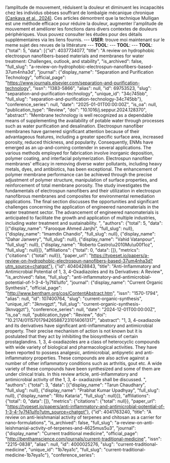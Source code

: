l’amplitude de mouvement, réduisent la douleur et diminuent les incapacités chez les individus obèses souffrant de lombalgie mécanique chronique [(Çankaya et al., 2024)](https://typeset.io/papers/outcomes-of-mulligan-concept-applications-in-obese-4dluulfj3y). Ces articles démontrent que la technique Mulligan est une méthode efficace pour réduire la douleur, augmenter l'amplitude de mouvement et améliorer les fonctions dans divers contextes de douleurs périphériques. Vous pouvez consulter les études pour des détails supplémentaires via les liens fournis. --- **USER**: trouve moi maintenant sur le meme sujet des revues de la littérature --- **TOOL**: --- **TOOL**: --- **TOOL**: {"total": 5, "data": [{"id": 4037734077, "title": "A review on hydrophobic electrospun nanofibers-based materials and membranes for water treatment: Challenges, outlook, and stability", "is_archived": false, "full_slug": "a-review-on-hydrophobic-electrospun-nanofibers-based-37um4nha3d", "journal": {"display_name": "Separation and Purification Technology", "official_page": "https://www.journals.elsevier.com/separation-and-purification-technology", "issn": "1383-5866", "alias": null, "id": 69753523, "slug": "separation-and-purification-technology", "unique_id": "34c745bb", "full_slug": "separation-and-purification-technology-34c745bb"}, "conference_series": null, "date": "2025-01-01T00:00:00Z", "is_oa": null, "publication_type": "Review", "doi": "10.1016/j.seppur.2024.128370", "abstract": "Membrane technology is well recognized as a dependable means of supplementing the availability of potable water through processes such as water purification and desalination. Electrospun nanofiber membranes have garnered significant attention because of their advantageous features, including a greater specific surface area, increased porosity, reduced thickness, and popularity. Consequently, ENMs have emerged as an up-and-coming contender in several applications. The various methods employed for fabrication involve inorganic deposition, polymer coating, and interfacial polymerization. Electrospun nanofiber membranes' efficacy in removing diverse water pollutants, including heavy metals, dyes, and antibiotics, has been exceptional. The enhancement of polymer membrane performance can be achieved through the precise adjustment of polymer structure, manipulation of surface properties, and reinforcement of total membrane porosity. The study investigates the fundamentals of electrospun nanofibers and their utilization in electrospun nanofibrous membranes and composites for environmental remediation applications. The final section discusses the opportunities and significant challenges concerning the application of engineered nanomaterials in the water treatment sector. The advancement of engineered nanomaterials is anticipated to facilitate the growth and application of multiple industries, including water treatment and sustainability. ", "authors": {"total": 5, "data": [{"display_name": "Farooque Ahmed Janjhi", "full_slug": null}, {"display_name": "Imamdin Chandio", "full_slug": null}, {"display_name": "Dahar Janwery", "full_slug": null}, {"display_name": "Vahid Vatanpour", "full_slug": null}, {"display_name": "Roberto Castro\u2010Mu\u00f1oz", "full_slug": null}]}, "affiliations": {"total": 0, "data": []}, "metrics": {"citations": {"total": null}}, "paper_url": "https://typeset.io/papers/a-review-on-hydrophobic-electrospun-nanofibers-based-37um4nha3d?utm_source=chatgpt"}, {"id": 4040428843, "title": "Anti-Inflammatory and Antimicrobial Potential of 1, 3, 4-Oxadiazoles and its Derivatives: A Review", "is_archived": false, "full_slug": "anti-inflammatory-and-antimicrobial-potential-of-1-3-4-1y7f41ulfo", "journal": {"display_name": "Current Organic Synthesis", "official_page": "http://www.bentham.org/cos/ContentAbstract.htm", "issn": "1570-1794", "alias": null, "id": 107400764, "slug": "current-organic-synthesis", "unique_id": "3knvqgzt", "full_slug": "current-organic-synthesis-3knvqgzt"}, "conference_series": null, "date": "2024-12-01T00:00:00Z", "is_oa": null, "publication_type": "Review", "doi": "10.2174/0115701794265887231014061317", "abstract": "1, 3, 4-oxadiazole and its derivatives have significant anti-inflammatory and antimicrobial property. Their precise mechanism of action is not known but it is postulated that they act by inhibiting the biosynthesis of certain prostaglandins. 1, 3, 4-oxadiazoles are a class of heterocyclic compounds with wide variety of biological and pharmacological activities. They have been reported to possess analgesic, antimicrobial, antipyretic and anti-inflammatory properties. These compounds are also active against a number of other inflammatory conditions such as arthritis, gout etc. A wide variety of these compounds have been synthesized and some of them are under clinical trials. In this review article, anti-inflammatory and antimicrobial activity of the 1, 3, 4- oxadiazole shall be discussed. ", "authors": {"total": 3, "data": [{"display_name": "Tarun Chaudhary", "full_slug": null}, {"display_name": "Prabhat Kumar Upadhyay", "full_slug": null}, {"display_name": "Ritu Kataria", "full_slug": null}]}, "affiliations": {"total": 0, "data": []}, "metrics": {"citations": {"total": null}}, "paper_url": "https://typeset.io/papers/anti-inflammatory-and-antimicrobial-potential-of-1-3-4-1y7f41ulfo?utm_source=chatgpt"}, {"id": 4041763240, "title": "A review on anti-leishmanial activity of terpenes and chitosan as a carrier for nano-formulations", "is_archived": false, "full_slug": "a-review-on-anti-leishmanial-activity-of-terpenes-and-4625mus5u3", "journal": {"display_name": "Current traditional medicine", "official_page": "http://benthamscience.com/journals/current-traditional-medicine", "issn": "2215-0838", "alias": null, "id": 4000025276, "slug": "current-traditional-medicine", "unique_id": "1b7eya1c", "full_slug": "current-traditional-medicine-1b7eya1c"}, "conference_series":
